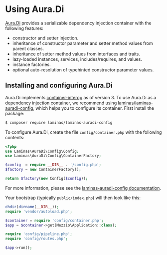 # Using Aura.Di

[Aura.Di](https://github.com/auraphp/Aura.Di/) provides a serializable dependency
injection container with the following features:

- constructor and setter injection.
- inheritance of constructor parameter and setter method values from parent
  classes.
- inheritance of setter method values from interfaces and traits.
- lazy-loaded instances, services, includes/requires, and values.
- instance factories.
- optional auto-resolution of typehinted constructor parameter values.

## Installing and configuring Aura.Di

Aura.Di implements [container-interop](https://github.com/container-interop/container-interop)
as of version 3. To use Aura.Di as a dependency injection container, we
recommend using [laminas/laminas-auradi-config](https://github.com/laminas/laminas-auradi-config),
which helps you to configure its container. First install the package:

```bash
$ composer require laminas/laminas-auradi-config
```

To configure Aura.Di, create the file `config/container.php` with the following
contents:

```php
<?php
use Laminas\AuraDi\Config\Config;
use Laminas\AuraDi\Config\ContainerFactory;

$config  = require __DIR__ . '/config.php';
$factory = new ContainerFactory();

return $factory(new Config($config));
```

For more information, please see the
[laminas-auradi-config documentation](https://github.com/laminas/laminas-auradi-config/blob/master/README.md).

Your bootstrap (typically `public/index.php`) will then look like this:

```php
chdir(dirname(__DIR__));
require 'vendor/autoload.php';

$container = require 'config/container.php';
$app = $container->get(Mezzio\Application::class);

require 'config/pipeline.php';
require 'config/routes.php';

$app->run();
```
